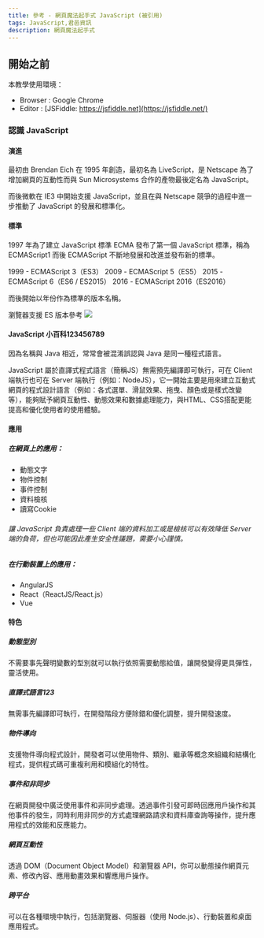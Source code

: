 ```yaml
---
title: 參考 - 網頁魔法起手式 JavaScript (被引用)
tags: JavaScript,君邑資訊
description: 網頁魔法起手式 
---
```

<style>
    .footnotes-list{
        font-size: 1rem;
    }
    hr.footnotes-sep {
        height: auto !important;
        border-top: 0px solid #eee !important;
        margin-bottom: 0rem !important;
    }
    li>p {
        margin-top: 0.25rem !important;
        margin-bottom: 0.25rem !important;
    }
</style>


## 開始之前

本教學使用環境：

- Browser : Google Chrome
- Editor  : [JSFiddle: https://jsfiddle.net](https://jsfiddle.net/)

### 認識 JavaScript

#### 演進

最初由 Brendan Eich 在 1995 年創造，最初名為 LiveScript，是 Netscape 為了增加網頁的互動性而與 Sun Microsystems 合作的產物最後定名為 JavaScript。

而後微軟在 IE3 中開始支援 JavaScript，並且在與 Netscape 競爭的過程中進一步推動了 JavaScript 的發展和標準化。

#### 標準

1997 年為了建立 JavaScript 標準 ECMA 發布了第一個 JavaScript 標準，稱為 ECMAScript1 而後 ECMAScript 不斷地發展和改進並發布新的標準。

1999 - ECMAScript 3（ES3）
2009 - ECMAScript 5（ES5）
2015 - ECMAScript 6（ES6 / ES2015）
2016 - ECMAScript 2016（ES2016）

而後開始以年份作為標準的版本名稱。

瀏覽器支援 ES 版本參考
![](https://hackmd.io/_uploads/BkVPOIer2.png)

#### JavaScript 小百科123456789

因為名稱與 Java 相近，常常會被混淆誤認與 Java 是同一種程式語言。

JavaScript 屬於直譯式程式語言（簡稱JS）無需預先編譯即可執行，可在 Client 端執行也可在 Server 端執行（例如：NodeJS），它一開始主要是用來建立互動式網頁的程式設計語言（例如：各式選單、滑鼠效果、拖曳、顏色或是樣式改變等），能夠賦予網頁互動性、動態效果和數據處理能力，與HTML、CSS搭配更能提高和優化使用者的使用體驗。

#### 應用

##### 在網頁上的應用：

- 動態文字
- 物件控制
- 事件控制
- 資料檢核
- 讀寫Cookie

###### 讓 JavaScript 負責處理一些 Client 端的資料加工或是檢核可以有效降低 Server 端的負荷，但也可能因此產生安全性議題，需要小心謹慎。

##### 在行動裝置上的應用：

- AngularJS<!-- 由Google維護的開放JavaScript函式庫，用來協助單一頁面應用程式運作，曾經紅極一時不過目前已停止維護。 -->
- React（ReactJS/React.js）
- Vue

#### 特色

##### 動態型別

不需要事先聲明變數的型別就可以執行依照需要動態給值，讓開發變得更具彈性，靈活使用。

##### 直譯式語言123

無需事先編譯即可執行，在開發階段方便除錯和優化調整，提升開發速度。

##### 物件導向

支援物件導向程式設計，開發者可以使用物件、類別、繼承等概念來組織和結構化程式，提供程式碼可重複利用和模組化的特性。

##### 事件和非同步

在網頁開發中廣泛使用事件和非同步處理。透過事件引發可即時回應用戶操作和其他事件的發生，同時利用非同步的方式處理網路請求和資料庫查詢等操作，提升應用程式的效能和反應能力。

<!--
同步 https://zh.wikipedia.org/zh-tw/%E5%90%8C%E6%AD%A5
非同步 https://zh.wikipedia.org/zh-tw/AJAX 代表
-->

##### 網頁互動性

透過 DOM（Document Object Model）和瀏覽器 API，你可以動態操作網頁元素、修改內容、應用動畫效果和響應用戶操作。

##### 跨平台

可以在各種環境中執行，包括瀏覽器、伺服器（使用 Node.js）、行動裝置和桌面應用程式。
